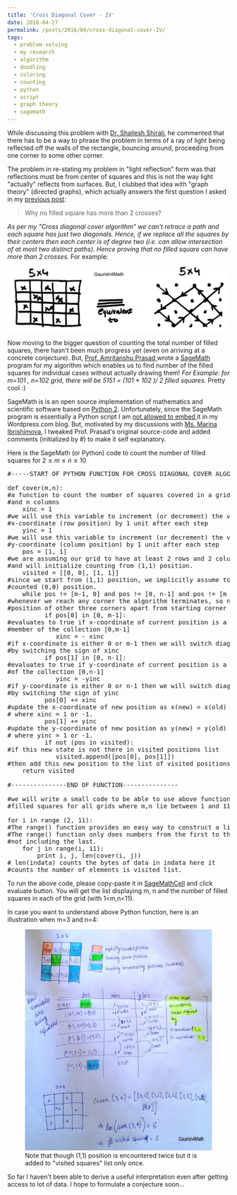 ```yaml
---
title: 'Cross Diagonal Cover - IV'
date: 2016-04-27
permalink: /posts/2016/04/cross-diagonal-cover-IV/
tags:
  - problem-solving
  - my research
  - algorithm
  - doodling
  - coloring
  - counting
  - python
  - script
  - graph theory
  - sagemath
---
```

While discussing this problem with <a href="http://www.ramanujanmathsociety.org/people/drshaileshshirali" target="_blank">Dr. Shailesh Shirali</a>, he commented that there has to be a way to phrase the problem in terms of a ray of light being reflected off the walls of the rectangle, bouncing around, proceeding from one corner to some other corner.

The problem in re-stating my problem in "light reflection" form was that reflections must be from center of squares and this is not the way light "actually" reflects from surfaces. But, I clubbed that idea with "graph theory" (directed graphs), which actually answers the first question I asked in my <a href="https://gkorpal.github.io/posts/2016/04/cross-diagonal-cover-III/" target="_blank">previous post</a>:

<blockquote>Why no filled square has more than 2 crosses?</blockquote>

<em>As per my "Cross diagonal cover algorithm" we can't retrace a path and each square has just two diagonals. Hence, if we replace all the squares by their centers then each center is of degree two (i.e. can allow intersection of at most two distinct paths). Hence proving that no filled square can have more than 2 crosses.</em> For example:

<img src="/images/new-doc-22_1.jpg" alt="New Doc 22_1"/>

Now moving to the bigger question of counting the total number of filled squares, there hasn't been much progress yet (even on arriving at a concrete conjecture). But, <a href="http://www.imsc.res.in/~amri/" target="_blank">Prof. Amritanshu Prasad </a>wrote a <a href="http://www.sagemath.org/" target="_blank">SageMath </a> program for my algorithm which enables us to find number of the filled squares for individual cases without actually drawing them! <em>For Example: for m=101 , n=102 grid, there will be 5151 = (101 * 102 )/ 2 filled squares. </em>Pretty cool :)

SageMath is is an open source implementation of mathematics and scientific software based on <a href="https://wiki.python.org/moin/SageMath" target="_blank">Python 2</a>.  Unfortunately, since the SageMath program is essentially a Python script I am <a href="https://en.support.wordpress.com/code/" target="_blank">not allowed to embed </a> it in my Wordpress.com blog. But, motivated by my discussions with <a href="http://www.thebadbyte.com/p/about.html" target="_blank">Ms. Marina Ibrishimova</a>, I tweaked Prof. Prasad's original source-code and added comments (initialized by #) to make it self explanatory.

Here is the SageMath (or Python) code to count the number of filled squares for $2 \leq m\leq n\leq 10$

<pre>
#-----START OF PYTHON FUNCTION FOR CROSS DIAGONAL COVER ALGORITHM-----

def cover(m,n):
#a function to count the number of squares covered in a grid with m rows
#and n columns
    xinc = 1
#we will use this variable to increment (or decrement) the value of
#x-coordinate (row position) by 1 unit after each step
    yinc = 1
#we will use this variable to increment (or decrement) the value of
#y-coordinate (column position) by 1 unit after each step
    pos = [1, 1]
#we are assuming our grid to have at least 2 rows and 2 columns
#and will initialize counting from (1,1) position.
    visited = [[0, 0], [1, 1]]
#since we start from (1,1) position, we implicitly assume to have
#counted (0,0) position.
    while pos != [m-1, 0] and pos != [0, n-1] and pos != [m - 1, n - 1]:
#whenever we reach any corner the algorithm terminates, so need to include
#position of other three corners apart from starting corner in condition.
          if pos[0] in [0, m-1]:
#evaluates to true if x-coordinate of current position is a
#member of the collection [0,m-1]
             xinc = - xinc
#if x-coordinate is either 0 or m-1 then we will switch diagonal
#by switching the sign of xinc
          if pos[1] in [0, n-1]:
#evaluates to true if y-coordinate of current position is a member
#of the collection [0,n-1]
             yinc = -yinc
#if y-coordinate is either 0 or n-1 then we will switch diagonal
#by switching the sign of yinc
          pos[0] += xinc
#update the x-coordinate of new position as x(new) = x(old) + xinc,
# where xinc = 1 or -1.
          pos[1] += yinc
#update the y-coordinate of new position as y(new) = y(old) + yinc,
# where yinc = 1 or -1.
          if not (pos in visited):
#if this new state is not there in visited positions list
             visited.append([pos[0], pos[1]])
#then add this new position to the list of visited positions.
    return visited 

#---------------END OF FUNCTION---------------

#we will write a small code to be able to use above function to find number of
#filled squares for all grids where m,n lie between 1 and 11 (both excluded).

for i in range (2, 11):
#The range() function provides an easy way to construct a list of integers.
#The range() function only does numbers from the first to the last,
#not including the last.
    for j in range(i, 11):
        print i, j, len(cover(i, j))
# len(indata) counts the bytes of data in indata here it
#counts the number of elements is visited list.
</pre>

To run the above code, please copy-paste it in <a href="https://sagecell.sagemath.org/" target="_blank">SageMathCell</a> and click evaluate button. You will get the list displaying m, n and the number of filled squares in each of the grid (with 1<m,n<11).

In case you want to understand above Python function, here is an illustration when m=3 and n=4:


<figure>
  <img src="/images/new-doc-23_1.jpg" alt="my alt text"style="width:600px;height:500px;"/>
  <figcaption>Note that though (1,1) position is encountered twice but it is added to "visited squares" list only once.</figcaption>
</figure>

So far I haven't been able to derive a useful interpretation even after getting access to lot of data. I hope to formulate a conjecture soon...
